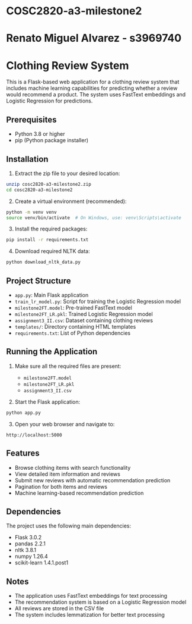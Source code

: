 # COSC2820-a3-milestone2
# Renato Miguel Alvarez - s3969740
# Clothing Review System

This is a Flask-based web application for a clothing review system that includes machine learning capabilities for predicting whether a review would recommend a product. The system uses FastText embeddings and Logistic Regression for predictions.

## Prerequisites

- Python 3.8 or higher
- pip (Python package installer)

## Installation

1. Extract the zip file to your desired location:
```bash
unzip cosc2820-a3-milestone2.zip
cd cosc2820-a3-milestone2
```

2. Create a virtual environment (recommended):
```bash
python -m venv venv
source venv/bin/activate  # On Windows, use: venv\Scripts\activate
```

3. Install the required packages:
```bash
pip install -r requirements.txt
```

4. Download required NLTK data:
```bash
python download_nltk_data.py
```

## Project Structure

- `app.py`: Main Flask application
- `train_lr_model.py`: Script for training the Logistic Regression model
- `milestone2FT.model`: Pre-trained FastText model
- `milestone2FT_LR.pkl`: Trained Logistic Regression model
- `assignment3_II.csv`: Dataset containing clothing reviews
- `templates/`: Directory containing HTML templates
- `requirements.txt`: List of Python dependencies

## Running the Application

1. Make sure all the required files are present:
   - `milestone2FT.model`
   - `milestone2FT_LR.pkl`
   - `assignment3_II.csv`

2. Start the Flask application:
```bash
python app.py
```

3. Open your web browser and navigate to:
```
http://localhost:5000
```

## Features

- Browse clothing items with search functionality
- View detailed item information and reviews
- Submit new reviews with automatic recommendation prediction
- Pagination for both items and reviews
- Machine learning-based recommendation prediction

## Dependencies

The project uses the following main dependencies:
- Flask 3.0.2
- pandas 2.2.1
- nltk 3.8.1
- numpy 1.26.4
- scikit-learn 1.4.1.post1

## Notes

- The application uses FastText embeddings for text processing
- The recommendation system is based on a Logistic Regression model
- All reviews are stored in the CSV file
- The system includes lemmatization for better text processing